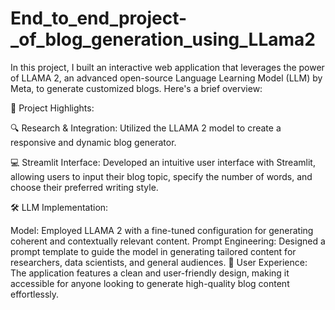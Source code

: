 # End_to_end_project-_of_blog_generation_using_LLama2

In this project, I built an interactive web application that leverages the power of LLAMA 2, an advanced open-source Language Learning Model (LLM) by Meta, to generate customized blogs. Here's a brief overview:

🌟 Project Highlights:

🔍 Research & Integration: Utilized the LLAMA 2 model to create a responsive and dynamic blog generator.

💻 Streamlit Interface: Developed an intuitive user interface with Streamlit, allowing users to input their blog topic, specify the number of words, and choose their preferred writing style.

🛠 LLM Implementation:

Model: Employed LLAMA 2 with a fine-tuned configuration for generating coherent and contextually relevant content.
Prompt Engineering: Designed a prompt template to guide the model in generating tailored content for researchers, data scientists, and general audiences.
🎨 User Experience: The application features a clean and user-friendly design, making it accessible for anyone looking to generate high-quality blog content effortlessly.
